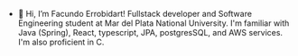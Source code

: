 - 👋 Hi, I’m Facundo Errobidart!
Fullstack developer and Software Engineering student at Mar del Plata National University.
I'm familiar with Java (Spring), React, typescript, JPA, postgresSQL, and AWS services.
I'm also proficient in C.


